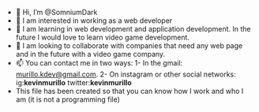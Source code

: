 - 👋 Hi, I’m @SomniumDark
- 👀 I am interested in working as a web developer
- 🌱 I am learning in web development and application development. In the future I would love to learn video game development.
- 💞️ I am looking to collaborate with companies that need any web page and in the future with a video game company.
- 📫 You can contact me in two ways: 1- In the gmail: murillo.kdev@gmail.com. 2- On instagram or other social networks: ig:__kevinmurillo__ twitter:__kevinmurillo__
- This file has been created so that you can know how I work and who I am (it is not a programming file)

<!---
SomniumDark/SomniumDark is a ✨ special ✨ repository because its `README.md` (this file) appears on your GitHub profile.
You can click the Preview link to take a look at your changes.
--->
